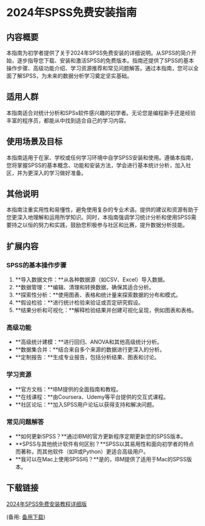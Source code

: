  # 2024年SPSS免费安装指南

 ## 内容概要

 本指南为初学者提供了关于2024年SPSS免费安装的详细说明。从SPSS的简介开始，逐步指导您下载、安装和激活SPSS的免费版本。指南还提供了SPSS的基本操作步骤、高级功能介绍、学习资源推荐和常见问题解答。通过本指南，您可以全面了解SPSS，为未来的数据分析学习奠定坚实基础。

 ## 适用人群

 本指南适合对统计分析和SPSs软件感兴趣的初学者。无论您是编程新手还是经验丰富的程序员，都能从中找到适合自己的学习内容。

 ## 使用场景及目标

 本指南适用于在家、学校或任何学习环境中自学SPSS安装和使用。遵循本指南，您将掌握SPSS的基本概念、功能和安装方法，学会进行基本统计分析，加入社区，并为更深入的学习做好准备。

 ## 其他说明

 本指南注重实用性和易懂性，避免使用复杂的专业术语。提供的建议和资源有助于您更深入地理解和运用所学知识。同时，本指南强调学习统计分析和使用SPSS需要持之以恒的努力和实践，鼓励您积极参与社区和比赛，提升数据分析技能。

 ## 扩展内容

 ### SPSS的基本操作步骤

 1. **导入数据文件：**从各种数据源（如CSV、Excel）导入数据。
 2. **数据管理：**编辑、清理和转换数据，确保其适合分析。
 3. **探索性分析：**使用图表、表格和统计量来探索数据的分布和模式。
 4. **假设检验：**进行统计检验来验证或否定研究假设。
 5. **结果分析和可视化：**解释检验结果并创建可视化呈现，例如图表和表格。

 ### 高级功能

 * **高级统计建模：**进行回归、ANOVA和其他高级统计分析。
 * **数据集合并：**结合来自多个来源的数据进行更深入的分析。
 * **定制报告：**生成专业报告，包括分析结果、图表和讨论。

 ### 学习资源

 * **官方文档：**IBM提供的全面指南和教程。
 * **在线课程：**由Coursera、Udemy等平台提供的交互式课程。
 * **社区论坛：**加入SPSS用户论坛以获得支持和解决问题。

 ### 常见问题解答

 * **如何更新SPSS？**通过IBM的官方更新程序定期更新您的SPSS版本。
 * **SPSS与其他统计软件有何区别？**SPSS以其易用性和面向初学者的特点而著称，而其他软件（如R或Python）更适合高级用户。
 * **我可以在Mac上使用SPSS吗？**是的，IBM提供了适用于Mac的SPSS版本。

 ## 下载链接
 [2024年SPSS免费安装教程详细版](https://pan.quark.cn/s/5d5742b8785d) 

 (备用: [备用下载](https://pan.baidu.com/s/1g7Vl5WFEwAPEVmfuSayE0A?pwd=1234))
